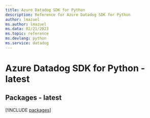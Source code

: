```yaml
---
title: Azure Datadog SDK for Python
description: Reference for Azure Datadog SDK for Python
author: lmazuel
ms.author: lmazuel
ms.data: 02/21/2023
ms.topic: reference
ms.devlang: python
ms.service: datadog
---
```

# Azure Datadog SDK for Python - latest
## Packages - latest
[!INCLUDE [packages](datadog-index.md)]